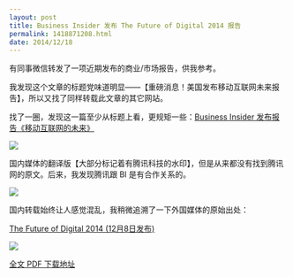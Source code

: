```yaml
---
layout: post
title: Business Insider 发布 The Future of Digital 2014 报告
permalink: 1418871208.html
date: 2014/12/18
---
```


有同事微信转发了一项近期发布的商业/市场报告，供我参考。

我发现这个文章的标题党味道明显——【重磅消息！美国发布移动互联网未来报告】，所以又找了同样转载此文章的其它网站。

找了一圈，发现这一篇至少从标题上看，更规矩一些：[Business Insider 发布报告《移动互联网的未来》](http://www.domarketing.org/html/2014/report_1215/13101.html)

![](http://img.teamkn.com/i/GaDUCL3X.png@400w.png)


国内媒体的翻译版【大部分标记着有腾讯科技的水印】，但是从来都没有找到腾讯网的原文。后来，我发现腾讯跟 BI 是有合作关系的。


![](http://img.teamkn.com/i/qkgjw55s.png@400w.png)


国内转载始终让人感觉混乱，我稍微追溯了一下外国媒体的原始出处：

[The Future of Digital 2014 (12月8日发布)](http://www.businessinsider.com/the-future-of-digital-2014-slide-deck-2014-12?op=1)


![](http://img.teamkn.com/i/gqtMI5nW.png@400w.png)

[全文 PDF 下载地址](http://pan.baidu.com/share/link?shareid=1541811824&uk=288668836)